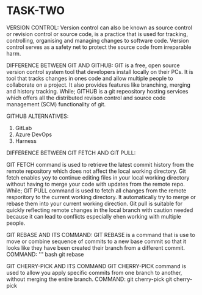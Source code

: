# TASK-TWO

VERSION CONTROL:
Version control can also be known as source control or revision control or source code, is a practice that is used for tracking, controlling, organising and managing changes to software code. Version control serves as a safety net to protect the source code from irreparable harm.

DIFFERENCE BETWEEN GIT AND GITHUB:
GIT is a free, open source version control system tool that developers install locally on their PCs. It is tool that tracks changes in ones code and allow multiple people to collaborate on a project. It also provides features like branching, merging and history tracking. While;  GITHUB is a git repeository hosting services which offers all the distributed revison control and source code management (SCM) functionality of git. 

GITHUB ALTERNATIVES:
1. GitLab
2. Azure DevOps
3. Harness

DIFFERENCE BETWEEN GIT FETCH AND GIT PULL:

GIT FETCH command is used to retrieve the latest commit history from the remote repository which does not affect the local working directory. Git fetch enables yoy to continue editing files in your local working directory without having to merge  your code with updates from the remote repo.  
While;  GIT PULL command is used to fetch all changes from the remote resporitory to the current working directory. It automatically try to merge or rebase them into your current working direction. Git pull is suitable for quickly reflecting remote changes in the local branch with caution needed because it can lead to conflicts especially ehen working with multiple people.

GIT REBASE AND ITS COMMAND:
GIT REBASE is a command that is use to move or combine sequence of commits to a new base commit so that it looks like they have been created their branch from a different commit.
COMMAND: 
''' bash
git rebase <README>

GIT CHERRY-PICK AND ITS COMMAND
GIT CHERRY-PICK command is used to allow you apply specific commits from one branch to another, without merging the entire branch. 
COMMAND:
git cherry-pick <commit-hash>
git cherry-pick <commit-hash>
